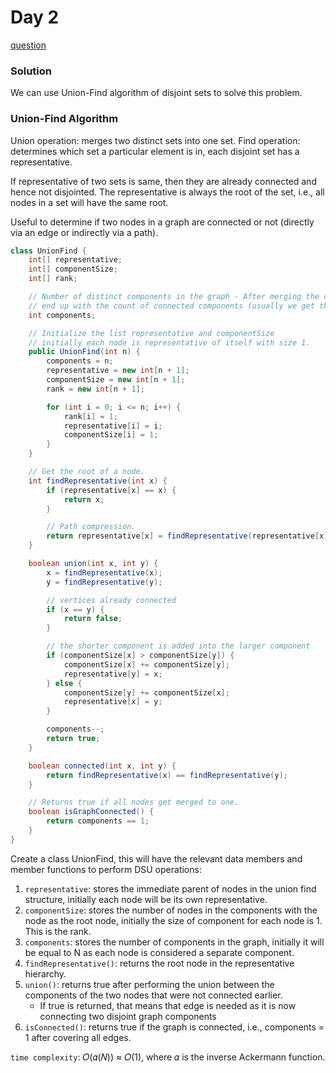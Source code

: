 # Day 2

[question](https://leetcode.com/problems/redundant-connection/)

### Solution
We can use Union-Find algorithm of disjoint sets to solve this problem.

### Union-Find Algorithm
Union operation: merges two distinct sets into one set.
Find operation: determines which set a particular element is in, each disjoint set has a representative.

If representative of two sets is same, then they are already connected and hence not disjointed.
The representative is always the root of the set, i.e., all nodes in a set will have the same root.

Useful to determine if two nodes in a graph are connected or not (directly via an edge or indirectly via a path).

```java
class UnionFind {
    int[] representative;
    int[] componentSize;
    int[] rank;

    // Number of distinct components in the graph - After merging the components using all the edges, we will
    // end up with the count of connected components (usually we get this using DFS)
    int components;

    // Initialize the list representative and componentSize
    // initially each node is representative of itself with size 1.
    public UnionFind(int n) {
        components = n;
        representative = new int[n + 1];
        componentSize = new int[n + 1];
        rank = new int[n + 1];

        for (int i = 0; i <= n; i++) {
            rank[i] = 1;
            representative[i] = i;
            componentSize[i] = 1;
        }
    }

    // Get the root of a node.
    int findRepresentative(int x) {
        if (representative[x] == x) {
            return x;
        }

        // Path compression.
        return representative[x] = findRepresentative(representative[x]);
    }

    boolean union(int x, int y) {       
        x = findRepresentative(x);
        y = findRepresentative(y);

        // vertices already connected
        if (x == y) {
            return false;
        }

        // the shorter component is added into the larger component
        if (componentSize[x] > componentSize[y]) {
            componentSize[x] += componentSize[y];
            representative[y] = x;
        } else {
            componentSize[y] += componentSize[x];
            representative[x] = y;
        }

        components--;
        return true;
    }

    boolean connected(int x, int y) {
        return findRepresentative(x) == findRepresentative(y);
    }

    // Returns true if all nodes get merged to one.
    boolean isGraphConnected() {
        return components == 1;
    }
}
```

Create a class UnionFind, this will have the relevant data members and member functions to perform DSU operations:
1. `representative`: stores the immediate parent of nodes in the union find structure, initially each node will be its own representative.
2. `componentSize`: stores the number of nodes in the components with the node as the root node, initially the size of component for each node is 1. This is the rank.
3. `components`: stores the number of components in the graph, initially it will be equal to N as each node is considered a separate component.
4. `findRepresentative()`: returns the root node in the representative hierarchy.
5. `union()`: returns true after performing the union between the components of the two nodes that were not connected earlier.
   - If true is returned, that means that edge is needed as it is now connecting two disjoint graph components 
6. `isConnected()`: returns true if the graph is connected, i.e., components = 1 after covering all edges.

`time complexity`: 𝑂(𝛼(𝑁)) ≈ 𝑂(1), where 𝛼 is the inverse Ackermann function.
